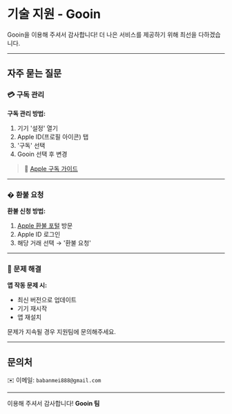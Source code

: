 # 기술 지원 - Gooin

Gooin을 이용해 주셔서 감사합니다! 더 나은 서비스를 제공하기 위해 최선을 다하겠습니다.

---

## 자주 묻는 질문

### 💳 구독 관리
**구독 관리 방법:**
1. 기기 '설정' 열기
2. Apple ID(프로필 아이콘) 탭
3. '구독' 선택
4. Gooin 선택 후 변경

> 🔗 [Apple 구독 가이드](https://support.apple.com/ko-kr/HT202039)

---

### � 환불 요청
**환불 신청 방법:**
1. [Apple 환불 포털](https://reportaproblem.apple.com) 방문
2. Apple ID 로그인
3. 해당 거래 선택 → '환불 요청'

---

### 📱 문제 해결
**앱 작동 문제 시:**
- 최신 버전으로 업데이트
- 기기 재시작
- 앱 재설치

문제가 지속될 경우 지원팀에 문의해주세요.

---

## 문의처
✉️ 이메일: `babanmei888@gmail.com`

---

이용해 주셔서 감사합니다!
**Gooin 팀**
